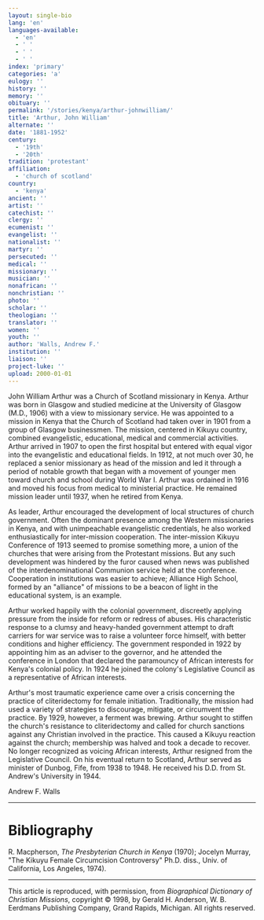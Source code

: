 ```yaml
---
layout: single-bio
lang: 'en'
languages-available:
  - 'en'
  - ' '
  - ' '
  - ' '
index: 'primary'
categories: 'a'
eulogy: ''
history: ''
memory: ''
obituary: ''
permalink: '/stories/kenya/arthur-johnwilliam/'
title: 'Arthur, John William'
alternate: ''
date: '1881-1952'
century:
  - '19th'
  - '20th'
tradition: 'protestant'
affiliation:
  - 'church of scotland'
country:
  - 'kenya'
ancient: ''
artist: ''
catechist: ''
clergy: ''
ecumenist: ''
evangelist: ''
nationalist: ''
martyr: ''
persecuted: ''
medical: ''
missionary: ''
musician: ''
nonafrican: ''
nonchristian: ''
photo: ''
scholar: ''
theologian: ''
translator: ''
women: ''
youth: ''
author: 'Walls, Andrew F.'
institution: ''
liaison: ''
project-luke: ''
upload: 2000-01-01
---
```



John William Arthur was a Church of Scotland missionary in Kenya. Arthur was born in Glasgow and studied medicine at the University of Glasgow (M.D., 1906) with a view to missionary service. He was appointed to a mission in Kenya that the Church of Scotland had taken over in 1901 from a group of Glasgow businessmen. The mission, centered in Kikuyu country, combined evangelistic, educational, medical and commercial activities. Arthur arrived in 1907 to open the first hospital but entered with equal vigor into the evangelistic and educational fields. In 1912, at not much over 30, he replaced a senior missionary as head of the mission and led it through a period of notable growth that began with a movement of younger men toward church and school during World War I. Arthur was ordained in 1916 and moved his focus from medical to ministerial practice. He remained mission leader until 1937, when he retired from Kenya.

As leader, Arthur encouraged the development of local structures of church government. Often the dominant presence among the Western missionaries in Kenya, and with unimpeachable evangelistic credentials, he also worked enthusiastically for inter-mission cooperation. The inter-mission Kikuyu Conference of 1913 seemed to promise something more, a union of the churches that were arising from the Protestant missions. But any such development was hindered by the furor caused when news was published of the interdenominational Communion service held at the conference. Cooperation in institutions was easier to achieve; Alliance High School, formed by an "alliance" of missions to be a beacon of light in the educational system, is an example.

Arthur worked happily with the colonial government, discreetly applying pressure from the inside for reform or redress of abuses. His characteristic response to a clumsy and heavy-handed government attempt to draft carriers for war service was to raise a volunteer force himself, with better conditions and higher efficiency. The government responded in 1922 by appointing him as an adviser to the governor, and he attended the conference in London that declared the paramouncy of African interests for Kenya's colonial policy. In 1924 he joined the colony's Legislative Council as a representative of African interests.

Arthur's most traumatic experience came over a crisis concerning the practice of cliteridectomy for female initiation. Traditionally, the mission had used a variety of strategies to discourage, mitigate, or circumvent the practice. By 1929, however, a ferment was brewing. Arthur sought to stiffen the church's resistance to cliteridectomy and called for church sanctions against any Christian involved in the practice. This caused a Kikuyu reaction against the church; membership was halved and took a decade to recover. No longer recognized as voicing African interests, Arthur resigned from the Legislative Council. On his eventual return to Scotland, Arthur served as minister of Dunbog, Fife, from 1938 to 1948. He received his D.D. from St. Andrew's University in 1944.

Andrew F. Walls

---

# Bibliography

R. Macpherson, *The Presbyterian Church in Kenya* (1970); Jocelyn Murray, "The Kikuyu Female Circumcision Controversy" Ph.D. diss., Univ. of California, Los Angeles, 1974).

---

This article is reproduced, with permission, from *Biographical Dictionary of Christian Missions*, copyright © 1998, by Gerald H. Anderson, W. B. Eerdmans Publishing Company, Grand Rapids, Michigan. All rights reserved.